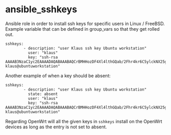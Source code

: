 # ansible_sshkeys
Ansible role in order to install ssh keys for specific users in Linux / FreeBSD.
Example variable that can be defined in group_vars so that they get rolled out.

    sshkeys:
            - description: "user Klaus ssh key Ubuntu workstation"
              user: "klaus"
              key: "ssh-rsa AAAAB3NzaC1yc2EAAAADAQABAAABAQCrBMHHozDF4Xl4lthGQab/2Fhr4kr6C5ylckNX25gFweXmFbuO/uXiw7sL4NqdROXbO7jj89pxh1qtiNF9iQu4HsuskhZcuCoPho/SCXkvdyQGcIUZIZElilyWyLOJNXK4H7YXDv7LmO5Rc9oAJp/XP7TWW6uILXYs97PdHOisUk/3QCJzkNfulodBz73z6aKjP9vSloJJQvK6YZEC2WYqv2JQKOR6Bkz1R1fvHKmOFWN2Ls3ZIYmjQ4ETZtXBAHLbPW7PHT/YLaKqOIn3zZ/1TGpJ2VP938KLMDCQG6jdnRhBiDGwbBnz67A3DrOeKKhDSDPC8gPca4aAgHhNE6WX klaus@ubuntuworkstation"

Another example of when a key should be absent:

    sshkeys:
            - description: "user Klaus ssh key Ubuntu workstation"
              state: absent
              user: "klaus"
              key: "ssh-rsa AAAAB3NzaC1yc2EAAAADAQABAAABAQCrBMHHozDF4Xl4lthGQab/2Fhr4kr6C5ylckNX25gFweXmFbuO/uXiw7sL4NqdROXbO7jj89pxh1qtiNF9iQu4HsuskhZcuCoPho/SCXkvdyQGcIUZIZElilyWyLOJNXK4H7YXDv7LmO5Rc9oAJp/XP7TWW6uILXYs97PdHOisUk/3QCJzkNfulodBz73z6aKjP9vSloJJQvK6YZEC2WYqv2JQKOR6Bkz1R1fvHKmOFWN2Ls3ZIYmjQ4ETZtXBAHLbPW7PHT/YLaKqOIn3zZ/1TGpJ2VP938KLMDCQG6jdnRhBiDGwbBnz67A3DrOeKKhDSDPC8gPca4aAgHhNE6WX klaus@ubuntuworkstation"

Regarding OpenWrt will all the given keys in `sshkeys` install on the OpenWrt devices as long as the entry is not set to absent.
